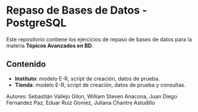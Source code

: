 # Repaso de Bases de Datos - PostgreSQL

Este repositorio contiene los ejercicios de repaso de bases de datos para la materia **Tópicos Avanzados en BD**.

## Contenido
- **Instituto**: modelo E-R, script de creación, datos de prueba.
- **Tienda**: modelo E-R, script de creación, datos de prueba y consultas.

Autores: Sebastián Vallejo Gilon, William Steven Anacona, Juan Diego Fernandez Paz, Eduar Ruiz Gomez, Juliana Chantre Astudillo
